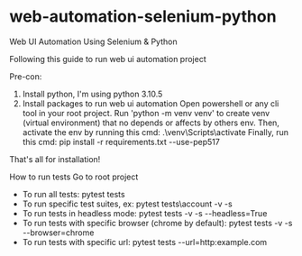 # web-automation-selenium-python
Web UI Automation Using Selenium & Python

Following this guide to run web ui automation project

Pre-con:
1. Install python, I'm using python 3.10.5
2. Install packages to run web ui automation
Open powershell or any cli tool in your root project. 
Run 'python -m venv venv' to create venv (virtual environment) that no depends or affects by others env. Then, activate the env by running this cmd: .\venv\Scripts\activate
Finally, run this cmd: pip install -r requirements.txt --use-pep517

That's all for installation!

How to run tests
Go to root project
* To run all tests: pytest tests
* To run specific test suites, ex: pytest tests\account -v -s
* To run tests in headless mode: pytest tests -v -s --headless=True
* To run tests with specific browser (chrome by default): pytest tests -v -s --browser=chrome 
* To run tests with specific url: pytest tests --url=http:example.com